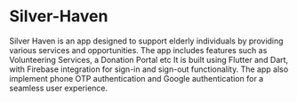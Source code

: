 # Silver-Haven
Silver Haven is an app designed to support elderly individuals by providing various services and opportunities. The app includes features such as Volunteering Services,  a Donation Portal etc
It is built using Flutter and Dart, with Firebase integration for sign-in and sign-out functionality. The app also implement phone OTP authentication and Google authentication for a seamless user experience.
